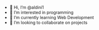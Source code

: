 - 👋 Hi, I’m @aldini1
- 👀 I’m interested in programming
- 🌱 I’m currently learning Web Development
- 💞️ I’m looking to collaborate on projects

<!---
aldini1/aldini1 is a ✨ special ✨ repository because its `README.md` (this file) appears on your GitHub profile.
You can click the Preview link to take a look at your changes.
--->
